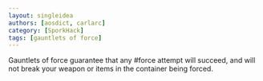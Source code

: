```yaml
---
layout: singleidea
authors: [aosdict, carlarc]
category: [SporkHack]
tags: [gauntlets of force]
---
```

Gauntlets of force guarantee that any #force attempt will succeed, and will not break your weapon or items in the container being forced.
